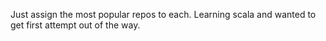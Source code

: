 Just assign the most popular repos to each.  Learning scala and wanted to get first attempt out of the way.
